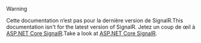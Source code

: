 > [!WARNING]
> <span data-ttu-id="dfabb-101">Cette documentation n’est pas pour la dernière version de SignalR.</span><span class="sxs-lookup"><span data-stu-id="dfabb-101">This documentation isn't for the latest version of SignalR.</span></span> <span data-ttu-id="dfabb-102">Jetez un coup de œil à [ASP.NET Core SignalR](/aspnet/core/signalr/introduction).</span><span class="sxs-lookup"><span data-stu-id="dfabb-102">Take a look at [ASP.NET Core SignalR](/aspnet/core/signalr/introduction).</span></span>
